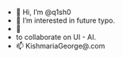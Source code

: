 - 👋 Hi, I’m @q1sh0 
- 👀 I’m interested in future typo.
- 🌱
- to collaborate on UI - AI. 
- 📫 KishmariaGeorge@.com

<!---
q1sh0/q1sh3X is a ✨ special ✨ repository because its `README.md` (this file) appears on your GitHub profile.
You can click the Preview link to take a look at your changes.
--->
